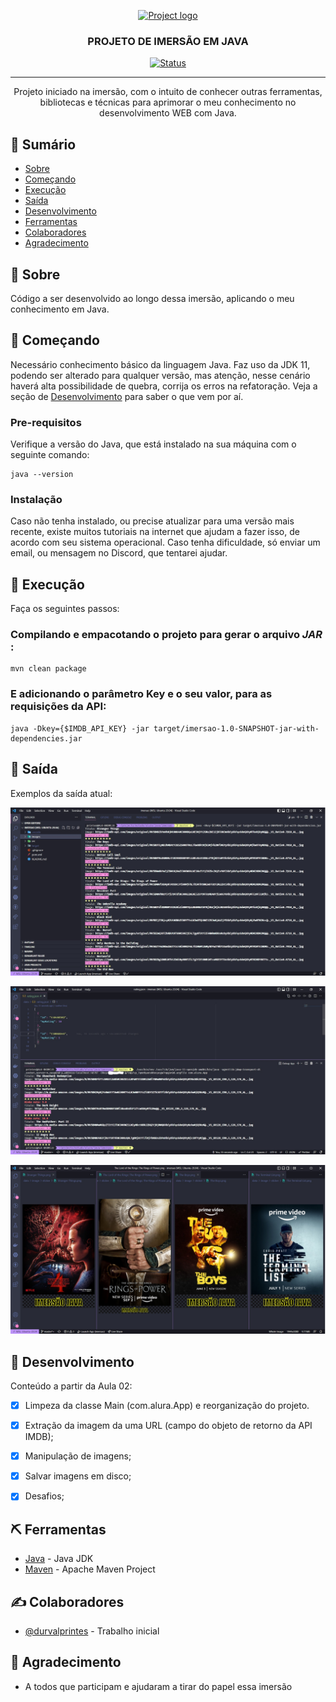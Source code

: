 <p align="center">
  <a href="" rel="noopener">
 <img width=400px height=200px src="https://i.ytimg.com/vi/WdT90ffB-0Q/maxresdefault.jpg" alt="Project logo"></a>
</p>

<h3 align="center">PROJETO DE IMERSÃO EM JAVA</h3>

<div align="center">

[![Status](https://img.shields.io/badge/Status-Em%20Desenvolvimento-green)]()

</div>

---

<p align="center"> Projeto iniciado na imersão, com o intuito de conhecer outras ferramentas, bibliotecas e técnicas para aprimorar o meu conhecimento no desenvolvimento WEB com Java.
<br> 
</p>


## 📝 Sumário

- [Sobre](#sobre)
- [Começando](#comecando)
- [Execução](#execucao)
- [Saída](#saida)
- [Desenvolvimento](#desenvolvimento)
- [Ferramentas](#ferramentas)
- [Colaboradores](#colaboradores)
- [Agradecimento](#agradecimento)


## 🧐 Sobre <a name = "sobre"></a>

Código a ser desenvolvido ao longo dessa imersão, aplicando o meu conhecimento em Java.


## 🏁 Começando <a name = "comecando"></a>

Necessário conhecimento básico da linguagem Java. Faz uso da JDK 11, podendo ser alterado para qualquer versão, mas atenção, nesse cenário haverá alta possibilidade de quebra, corrija os erros na refatoração. Veja a seção de [Desenvolvimento](#desenvolvimento) para saber o que vem por aí.

### Pre-requisitos

Verifique a versão do Java, que está instalado na sua máquina com o seguinte comando:

```
java --version
```

### Instalação

Caso não tenha instalado, ou precise atualizar para uma versão mais recente, existe muitos tutoriais na internet que ajudam a fazer isso, de acordo com seu sistema operacional. Caso tenha dificuldade, só enviar um email, ou mensagem no Discord, que tentarei ajudar.


## 🚀 Execução <a name = "execucao"></a>

Faça os seguintes passos:

### Compilando e empacotando o projeto para gerar o arquivo _JAR_ :

```
mvn clean package
```

### E adicionando o parâmetro <strong>Key</strong> e o seu valor, para as requisições da API:

```
java -Dkey={$IMDB_API_KEY} -jar target/imersao-1.0-SNAPSHOT-jar-with-dependencies.jar
```


## 🎈 Saída <a name="saida"></a>

Exemplos da saída atual:

![Saida Padrão](data/image/readme/Aula1.jpeg)

![Saída com coleto de Nota](data/image/readme/Aula1comDesafioSupremo.jpeg)

![Geração de Stickers](data/image/readme/Aula2.jpeg)

## 🔧 Desenvolvimento <a name = "desenvolvimento"></a>

Conteúdo a partir da Aula 02:
- [x] Limpeza da classe Main (com.alura.App) e reorganização do projeto.
- [x] Extração da imagem da uma URL (campo do objeto de retorno da API IMDB);
- [x] Manipulação de imagens;
- [x] Salvar imagens em disco;
- [x] Desafios;


## ⛏️ Ferramentas <a name = "ferramentas"></a>

- [Java](https://www.oracle.com/java/technologies/downloads/#java11) - Java JDK
- [Maven](https://maven.apache.org/download.cgi) - Apache Maven Project


## ✍️ Colaboradores <a name = "colaboradores"></a>

- [@durvalprintes](https://github.com/durvalprintes/) - Trabalho inicial


## 🎉 Agradecimento <a name = "agradecimento"></a>

- A todos que participam e ajudaram a tirar do papel essa imersão
